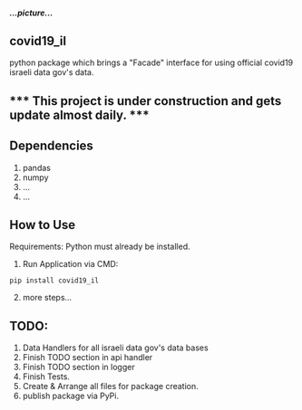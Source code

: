 ##### ...picture...

## covid19_il
python package which brings a "Facade" interface for using official covid19 israeli data gov's data.

## *** This project is under construction and gets update almost daily. ***

## Dependencies
1. pandas
2. numpy
3. ...
4. ...

## How to Use
Requirements: Python must already be installed.
1. Run Application via CMD:
```
pip install covid19_il
```
2. more steps...

## TODO:
1. Data Handlers for all israeli data gov's data bases 
2. Finish TODO section in api handler
3. Finish TODO section in logger
4. Finish Tests.
5. Create & Arrange all files for package creation.
6. publish package via PyPi.
